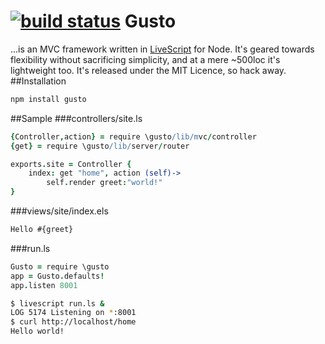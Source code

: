 [![build status](https://secure.travis-ci.org/quarterto/Gusto.png)](http://travis-ci.org/quarterto/Gusto)
Gusto
=====
...is an MVC framework written in [LiveScript](http://github.com/gkz/LiveScript) for Node. It's geared towards flexibility without sacrificing simplicity, and at a mere ~500loc it's lightweight too. It's released under the MIT Licence, so hack away.
##Installation
```bash
npm install gusto
```
##Sample
###controllers/site.ls
```coffeescript
{Controller,action} = require \gusto/lib/mvc/controller
{get} = require \gusto/lib/server/router

exports.site = Controller {
	index: get "home", action (self)->
		self.render greet:"world!"
}
```
###views/site/index.els
```html
Hello #{greet}
```
###run.ls
```coffeescript
Gusto = require \gusto
app = Gusto.defaults!
app.listen 8001
```

```bash
$ livescript run.ls &
LOG	5174 Listening on *:8001
$ curl http://localhost/home
Hello world!
```